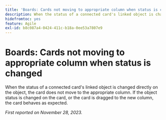 ```yaml
---
title: 'Boards: Cards not moving to appropriate column when status is changed'
description: When the status of a connected card's linked object is changed directly on the object, the card does not move to the appropriate column. If the object status is changed on the card, or the card is dragged to the new column, the card behaves as expected.
hidefromtoc: yes
feature: Agile
exl-id: b8c087a4-0424-411c-b18a-0ee53a7807e9
---
```

# Boards: Cards not moving to appropriate column when status is changed

When the status of a connected card's linked object is changed directly on the object, the card does not move to the appropriate column. If the object status is changed on the card, or the card is dragged to the new column, the card behaves as expected.

_First reported on November 28, 2023._
